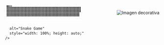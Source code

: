 <!-- Contenedor principal que incluye la imagen decorativa y el Snake Game -->
<div style="display: flex; justify-content: space-between; align-items: center;">

  <!-- Snake Game alineado a la izquierda -->
  <div style="flex: 1; text-align: left;">
    <picture>
      <source 
        media="(prefers-color-scheme: dark)" 
        srcset="https://raw.githubusercontent.com/itsmeshibintmz/itsmeshibintmz/8c4c442a1c6a6c7b963e5d473e5aec52c42b5ea3/github-contribution-grid-snake-sissa.svg"
      />
      <source 
        media="(prefers-color-scheme: light)" 
        srcset="https://raw.githubusercontent.com/itsmeshibintmz/itsmeshibintmz/8c4c442a1c6a6c7b963e5d473e5aec52c42b5ea3/github-contribution-grid-snake-sissa-white.svg"
      />
      <img 
        src="https://raw.githubusercontent.com/itsmeshibintmz/itsmeshibintmz/8c4c442a1c6a6c7b963e5d473e5aec52c42b5ea3/github-contribution-grid-snake-sissa.svg" 
        alt="Snake Game" 
        style="width: 300px; height: auto;"
      />
    </picture>
  </div>

  <!-- Imagen decorativa alineada a la derecha -->
  <div style="flex: 1; text-align: right;">
    <picture>
      <img 
        src="https://github.com/7oSkaaa/7oSkaaa/blob/main/Images/Right_Side.gif?raw=true" 
        width="250px" 
        alt="Imagen decorativa"
      />
    </picture>
  </div>
  
</div>

      alt="Snake Game" 
      style="width: 100%; height: auto;"
    />
  </picture>
</div>
